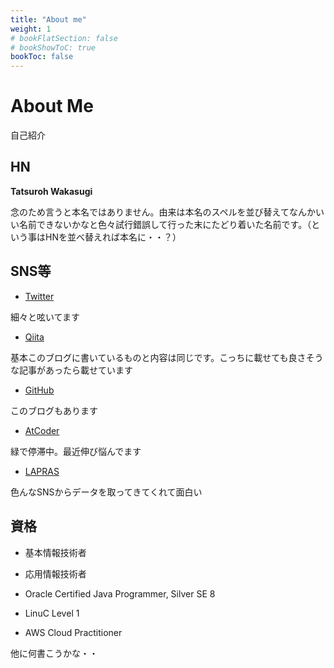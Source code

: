 ```yaml
---
title: "About me"
weight: 1
# bookFlatSection: false
# bookShowToC: true
bookToc: false
---
```


# About Me

自己紹介

## HN

<b>Tatsuroh Wakasugi</b>


念のため言うと本名ではありません。由来は本名のスペルを並び替えてなんかいい名前できないかなと色々試行錯誤して行った末にたどり着いた名前です。（という事はHNを並べ替えれば本名に・・？）



## SNS等

- [Twitter](https://twitter.com/tilliadu)

細々と呟いてます

- [Qiita](https://qiita.com/T_Wakasugi)

基本このブログに書いているものと内容は同じです。こっちに載せても良さそうな記事があったら載せています

- [GitHub](https://github.com/WAT36)

このブログもあります

- [AtCoder](https://atcoder.jp/users/T_Wakasugi)

緑で停滞中。最近伸び悩んでます

- [LAPRAS](https://lapras.com/public/S0RAG84)

色んなSNSからデータを取ってきてくれて面白い

## 資格

- 基本情報技術者

- 応用情報技術者

- Oracle Certified Java Programmer, Silver SE 8

- LinuC Level 1

- AWS Cloud Practitioner

他に何書こうかな・・
